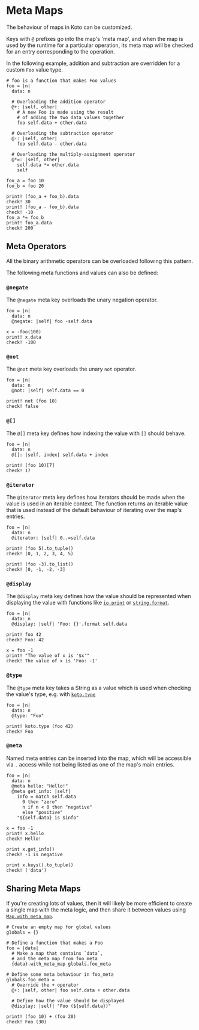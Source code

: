 # Meta Maps

The behaviour of maps in Koto can be customized.

Keys with `@` prefixes go into the map's 'meta map',
and when the map is used by the runtime for a particular operation, its meta map 
will be checked for an entry corresponding to the operation.

In the following example, addition and subtraction are overridden for a custom `Foo` value type.

```koto
# foo is a function that makes Foo values
foo = |n|
  data: n

  # Overloading the addition operator
  @+: |self, other|
    # A new Foo is made using the result 
    # of adding the two data values together
    foo self.data + other.data

  # Overloading the subtraction operator
  @-: |self, other|
    foo self.data - other.data

  # Overloading the multiply-assignment operator
  @*=: |self, other|
    self.data *= other.data
    self

foo_a = foo 10
foo_b = foo 20

print! (foo_a + foo_b).data
check! 30
print! (foo_a - foo_b).data
check! -10
foo_a *= foo_b
print! foo_a.data
check! 200
```

## Meta Operators

All the binary arithmetic operators can be overloaded following this pattern.

The following meta functions and values can also be defined:

### `@negate`

The `@negate` meta key overloads the unary negation operator.

```koto
foo = |n|
  data: n
  @negate: |self| foo -self.data

x = -foo(100)
print! x.data
check! -100
```

### `@not`

The `@not` meta key overloads the unary `not` operator.

```koto
foo = |n|
  data: n
  @not: |self| self.data == 0

print! not (foo 10)
check! false
```

### `@[]`

The `@[]` meta key defines how indexing the value with `[]` should behave.

```koto
foo = |n|
  data: n
  @[]: |self, index| self.data + index

print! (foo 10)[7]
check! 17
```

### `@iterator`

The `@iterator` meta key defines how iterators should be made when the value is
used in an iterable context. The function returns an iterable value that is used
instead of the default behaviour of iterating over the map's entries.

```koto
foo = |n|
  data: n
  @iterator: |self| 0..=self.data

print! (foo 5).to_tuple()
check! (0, 1, 2, 3, 4, 5)

print! (foo -3).to_list()
check! [0, -1, -2, -3]
```

### `@display`

The `@display` meta key defines how the value should be represented when
displaying the value with functions like [`io.print`](../../core/io/#print) 
or [`string.format`](../../core/string/#format).

```koto
foo = |n|
  data: n
  @display: |self| 'Foo: {}'.format self.data

print! foo 42
check! Foo: 42

x = foo -1
print! "The value of x is '$x'"
check! The value of x is 'Foo: -1'
```

### `@type`

The `@type` meta key takes a String as a value which is used when checking the
value's type, e.g. with [`koto.type`](../../core/koto/#type)

```koto
foo = |n|
  data: n
  @type: "Foo"

print! koto.type (foo 42)
check! Foo
```

### `@meta`

Named meta entries can be inserted into the map, which will be accessible via
`.` access while not being listed as one of the map's main entries.

```koto
foo = |n|
  data: n
  @meta hello: "Hello!"
  @meta get_info: |self| 
    info = match self.data 
      0 then "zero"
      n if n < 0 then "negative"
      else "positive"
    "${self.data} is $info"

x = foo -1
print! x.hello
check! Hello!

print x.get_info()
check! -1 is negative

print x.keys().to_tuple()
check! ('data')
```

## Sharing Meta Maps

If you're creating lots of values, then it will likely be more efficient to create a single map with the meta logic, and then share it between values using [`Map.with_meta_map`](../../core/map/#with-meta-map).

```koto
# Create an empty map for global values 
globals = {}

# Define a function that makes a Foo
foo = |data|
  # Make a map that contains `data`, 
  # and the meta map from foo_meta
  {data}.with_meta_map globals.foo_meta

# Define some meta behaviour in foo_meta
globals.foo_meta =
  # Override the + operator
  @+: |self, other| foo self.data + other.data

  # Define how the value should be displayed 
  @display: |self| "Foo (${self.data})"

print! (foo 10) + (foo 20)
check! Foo (30)
```
